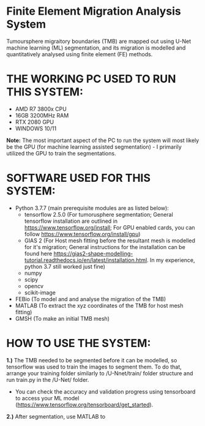 # Finite Element Migration Analysis System
Tumoursphere migraitory boundaries (TMB) are mapped out using U-Net machine learning (ML) segmentation, and its migration is modelled and quantitatively analysed using finite element (FE) methods.

# THE WORKING PC USED TO RUN THIS SYSTEM:
- AMD R7 3800x CPU
- 16GB 3200MHz RAM
- RTX 2080 GPU
- WINDOWS 10/11

**Note:** The most important aspect of the PC to run the system will most likely be the GPU (for machine learning assisted segmentation) - I primarily utilized the GPU to train the segmentations.

# SOFTWARE USED FOR THIS SYSTEM:
- Python 3.7.7 (main prerequisite modules are as listed below):
  - tensorflow 2.5.0 (For tumorusphere segmentation; General tensorflow installation are outlined in https://www.tensorflow.org/install; For GPU enabled cards, you can follow https://www.tensorflow.org/install/gpu)
  - GIAS 2 (For Host mesh fitting before the resultant mesh is modelled for it's migration; General instructions for the installation can be found here https://gias2-shape-modelling-tutorial.readthedocs.io/en/latest/installation.html. In my experience, python 3.7 still worked just fine)
  - numpy
  - scipy
  - opencv
  - scikit-image
- FEBio (To model and and analyse the migration of the TMB)
- MATLAB (To extract the xyz coordinates of the TMB for host mesh fitting)
- GMSH (To make an initial TMB mesh)

# HOW TO USE THE SYSTEM:
**1.)** The TMB needed to be segmented before it can be modelled, so tensorflow was used to train the images to segment them. To do that, arrange your training folder similarly to /U-Nnet/train/ folder structure and run train.py in the /U-Net/ folder.
  - You can check the accuracy and validation progress using tensorboard to access your ML model (https://www.tensorflow.org/tensorboard/get_started).

**2.)** After segmentation, use MATLAB to 




